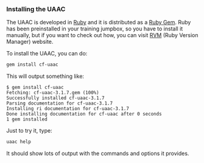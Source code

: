 ### Installing the UAAC

The UAAC is developed in [Ruby](http://www.ruby-lang.org) and it is distributed as a [Ruby Gem](https://en.wikipedia.org/wiki/RubyGems). Ruby has been preinstalled in your training jumpbox, so you have to install it manually, but if you want to check out how, you can visit [RVM](https://www.rvm.io) (Ruby Version Manager) website.

To install the UAAC, you can do:

```sh
gem install cf-uaac
```

This will output something like:

```
$ gem install cf-uaac
Fetching: cf-uaac-3.1.7.gem (100%)
Successfully installed cf-uaac-3.1.7
Parsing documentation for cf-uaac-3.1.7
Installing ri documentation for cf-uaac-3.1.7
Done installing documentation for cf-uaac after 0 seconds
1 gem installed
```

Just to try it, type:

```sh
uaac help
```

It should show lots of output with the commands and options it provides.
